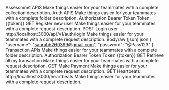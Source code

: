 Assessmnet APIS
Make things easier for your teammates with a complete collection description.
Auth APIS
Make things easier for your teammates with a complete folder description.
Authorization
Bearer Token
Token
{{token}}
GET
Register new user
Make things easier for your teammates with a complete request description.
POST
Login user
http://localhost:3000/api/v1/auth/login
Make things easier for your teammates with a complete request description.
Bodyraw (json)
json
{
  "username": "saurabh260399@gmail.com",
  "password": "@Pass123"
}
Transaction APIs
Make things easier for your teammates with a complete folder description.
Authorization
Bearer Token
Token
{{token}}
GET
Retrieve all my transaction
Make things easier for your teammates with a complete request description.
GET
Make Payment
Make things easier for your teammates with a complete request description.
GET
Heartbeats
http://localhost:3000/heartbeats
Make things easier for your teammates with a complete request description.